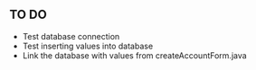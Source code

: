 ## TO DO

- Test database connection
- Test inserting values into database
- Link the database with values from createAccountForm.java